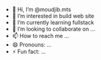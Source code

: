 - 👋 Hi, I’m @moudjib.mts
- 👀 I’m interested in build web site
- 🌱 I’m currently learning fullstack
- 💞️ I’m looking to collaborate on ...
- 📫 How to reach me ...
- 😄 Pronouns: ...
- ⚡ Fun fact: ...

<!---
karimts/karimts is a ✨ special ✨ repository because its `README.md` (this file) appears on your GitHub profile.
You can click the Preview link to take a look at your changes.
--->
